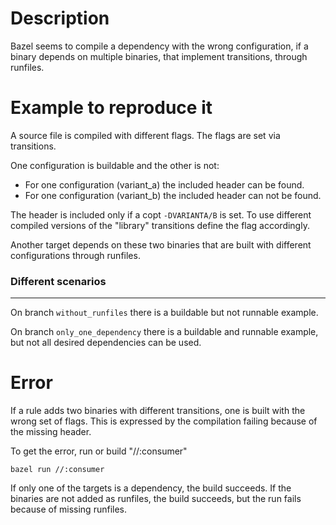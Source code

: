# Description
Bazel seems to compile a dependency with the wrong configuration, if a binary depends on multiple binaries, that implement transitions, through runfiles.

# Example to reproduce it
A source file is compiled with different flags.
The flags are set via transitions.

One configuration is buildable and the other is not:

- For one configuration (variant_a) the included header can be found.
- For one configuration (variant_b) the included header can not be found.

The header is included only if a copt `-DVARIANTA/B` is set.
To use different compiled versions of the "library" transitions define the flag accordingly.

Another target depends on these two binaries that are built with different configurations through runfiles.

### Different scenarios
-------------------------------------------------------------------------------------------------------------------------
On branch `without_runfiles` there is a buildable but not runnable example.

On branch `only_one_dependency` there is a buildable and runnable example, but not all desired dependencies can be used.

# Error
If a rule adds two binaries with different transitions, one is built with the wrong set of flags.
This is expressed by the compilation failing because of the missing header.

To get the error, run or build "//:consumer"

```
bazel run //:consumer
```

If only one of the targets is a dependency, the build succeeds.
If the binaries are not added as runfiles, the build succeeds, but the run fails because of missing runfiles.
